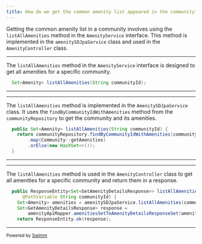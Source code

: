 ```yaml
---
title: How do we get the common amenity list appeared in the community?
---
```

Getting the common amenity list in a community involves using the <SwmToken path="service/src/main/java/com/myhome/services/AmenityService.java" pos="33:6:6" line-data="  Set&lt;Amenity&gt; listAllAmenities(String communityId);" repo-id="Z2l0aHViJTNBJTNBbXlob21lJTNBJTNBc3dpbW1pbw==" repo-name="myhome">`listAllAmenities`</SwmToken> method in the <SwmToken path="service/src/main/java/com/myhome/services/AmenityService.java" pos="25:4:4" line-data="public interface AmenityService {" repo-id="Z2l0aHViJTNBJTNBbXlob21lJTNBJTNBc3dpbW1pbw==" repo-name="myhome">`AmenityService`</SwmToken> interface. This method is implemented in the <SwmToken path="service/src/main/java/com/myhome/controllers/AmenityController.java" pos="58:10:10" line-data="    Set&lt;Amenity&gt; amenities = amenitySDJpaService.listAllAmenities(communityId);" repo-id="Z2l0aHViJTNBJTNBbXlob21lJTNBJTNBc3dpbW1pbw==" repo-name="myhome">`amenitySDJpaService`</SwmToken> class and used in the <SwmToken path="service/src/main/java/com/myhome/controllers/AmenityController.java" pos="41:4:4" line-data="public class AmenityController implements AmenitiesApi {" repo-id="Z2l0aHViJTNBJTNBbXlob21lJTNBJTNBc3dpbW1pbw==" repo-name="myhome">`AmenityController`</SwmToken> class.

<SwmSnippet path="/service/src/main/java/com/myhome/services/AmenityService.java" line="33" repo-id="Z2l0aHViJTNBJTNBbXlob21lJTNBJTNBc3dpbW1pbw==">

---

The <SwmToken path="service/src/main/java/com/myhome/services/AmenityService.java" pos="33:6:6" line-data="  Set&lt;Amenity&gt; listAllAmenities(String communityId);" repo-id="Z2l0aHViJTNBJTNBbXlob21lJTNBJTNBc3dpbW1pbw==" repo-name="myhome">`listAllAmenities`</SwmToken> method in the <SwmToken path="service/src/main/java/com/myhome/services/AmenityService.java" pos="25:4:4" line-data="public interface AmenityService {" repo-id="Z2l0aHViJTNBJTNBbXlob21lJTNBJTNBc3dpbW1pbw==" repo-name="myhome">`AmenityService`</SwmToken> interface is designed to get all amenities for a specific community.

```java
  Set<Amenity> listAllAmenities(String communityId);
```

---

</SwmSnippet>

<SwmSnippet path="/service/src/main/java/com/myhome/services/springdatajpa/AmenitySDJpaService.java" line="82" repo-id="Z2l0aHViJTNBJTNBbXlob21lJTNBJTNBc3dpbW1pbw==">

---

The <SwmToken path="service/src/main/java/com/myhome/services/springdatajpa/AmenitySDJpaService.java" pos="82:8:8" line-data="  public Set&lt;Amenity&gt; listAllAmenities(String communityId) {" repo-id="Z2l0aHViJTNBJTNBbXlob21lJTNBJTNBc3dpbW1pbw==" repo-name="myhome">`listAllAmenities`</SwmToken> method is implemented in the <SwmToken path="service/src/main/java/com/myhome/services/springdatajpa/AmenitySDJpaService.java" pos="37:4:4" line-data="public class AmenitySDJpaService implements AmenityService {" repo-id="Z2l0aHViJTNBJTNBbXlob21lJTNBJTNBc3dpbW1pbw==" repo-name="myhome">`AmenitySDJpaService`</SwmToken> class. It uses the <SwmToken path="service/src/main/java/com/myhome/services/springdatajpa/AmenitySDJpaService.java" pos="83:5:5" line-data="    return communityRepository.findByCommunityIdWithAmenities(communityId)" repo-id="Z2l0aHViJTNBJTNBbXlob21lJTNBJTNBc3dpbW1pbw==" repo-name="myhome">`findByCommunityIdWithAmenities`</SwmToken> method from the <SwmToken path="service/src/main/java/com/myhome/services/springdatajpa/AmenitySDJpaService.java" pos="83:3:3" line-data="    return communityRepository.findByCommunityIdWithAmenities(communityId)" repo-id="Z2l0aHViJTNBJTNBbXlob21lJTNBJTNBc3dpbW1pbw==" repo-name="myhome">`communityRepository`</SwmToken> to get the community and its amenities.

```java
  public Set<Amenity> listAllAmenities(String communityId) {
    return communityRepository.findByCommunityIdWithAmenities(communityId)
        .map(Community::getAmenities)
        .orElse(new HashSet<>());
  }
```

---

</SwmSnippet>

<SwmSnippet path="/service/src/main/java/com/myhome/controllers/AmenityController.java" line="56" repo-id="Z2l0aHViJTNBJTNBbXlob21lJTNBJTNBc3dpbW1pbw==">

---

The <SwmToken path="service/src/main/java/com/myhome/controllers/AmenityController.java" pos="56:10:10" line-data="  public ResponseEntity&lt;Set&lt;GetAmenityDetailsResponse&gt;&gt; listAllAmenities(" repo-id="Z2l0aHViJTNBJTNBbXlob21lJTNBJTNBc3dpbW1pbw==" repo-name="myhome">`listAllAmenities`</SwmToken> method is used in the <SwmToken path="service/src/main/java/com/myhome/controllers/AmenityController.java" pos="41:4:4" line-data="public class AmenityController implements AmenitiesApi {" repo-id="Z2l0aHViJTNBJTNBbXlob21lJTNBJTNBc3dpbW1pbw==" repo-name="myhome">`AmenityController`</SwmToken> class to get all amenities for a specific community and return them in a response.

```java
  public ResponseEntity<Set<GetAmenityDetailsResponse>> listAllAmenities(
      @PathVariable String communityId) {
    Set<Amenity> amenities = amenitySDJpaService.listAllAmenities(communityId);
    Set<GetAmenityDetailsResponse> response =
        amenityApiMapper.amenitiesSetToAmenityDetailsResponseSet(amenities);
    return ResponseEntity.ok(response);
```

---

</SwmSnippet>

<SwmMeta version="3.0.0"><sup>Powered by [Swimm](/)</sup></SwmMeta>
